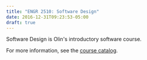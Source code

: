 ```yaml
---
title: "ENGR 2510: Software Design"
date: 2016-12-31T09:23:53-05:00
draft: true
---
```


Software Design is Olin's introductory software course.

For more information, see the [course catalog](http://www.olin.edu/course-listing/engr2510-software-design/).
